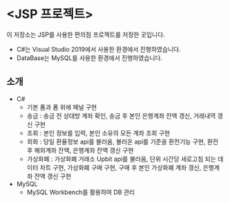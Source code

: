 # <JSP 프로젝트>
이 저장소는 JSP를 사용한 편의점 프로젝트를 저장한 곳입니다.
- C#는 Visual Studio 2019에서 사용한 환경에서 진행하였습니다.
- DataBase는 MySQL를 사용한 환경에서 진행하였습니다.

## 소개
- C#
    - 기본 폼과 폼 위에 패널 구현
    - 송금 : 송금 전 상대방 계좌 확인, 송금 후 본인 은행계좌 잔액 갱신, 거래내역 갱신 구현
    - 조회 : 본인 정보를 입력, 본인 소유의 모든 계좌 조회 구현
    - 외화 : 당일 환율정보 api를 불러옴, 불러온 api를 기준을 환전기능 구현, 환전 후 해외계좌 잔액, 은행계좌 잔액 갱신 구현
    - 가상화폐 : 가상화폐 거래소 Upbit api를 불러옴, 단위 시간당 새로고침 되는 데이터 차트 구현, 가상화폐 구매 구현, 구매 후 본인 가상화폐 계좌 갱신, 은행계좌 잔액 갱신 구현
- MySQL
    - MySQL Workbench를 활용하여 DB 관리
